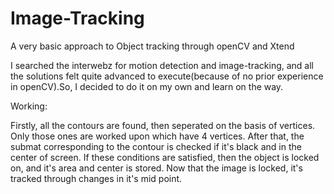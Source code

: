 Image-Tracking
==============

A very basic approach to Object tracking through openCV and Xtend

I searched the interwebz for motion detection and image-tracking, and all the solutions felt quite advanced to execute(because of no prior experience
in openCV).So, I decided to do it on my own and learn on the way.

Working:

Firstly, all the contours are found, then seperated on the basis of vertices. Only those ones are worked upon which have 4 vertices.
After that, the submat corresponding to the contour is checked if it's black and in the center of screen. If these conditions are satisfied,
then the object is locked on, and it's area and center is stored. Now that the image is locked, it's tracked through changes in it's mid point.
